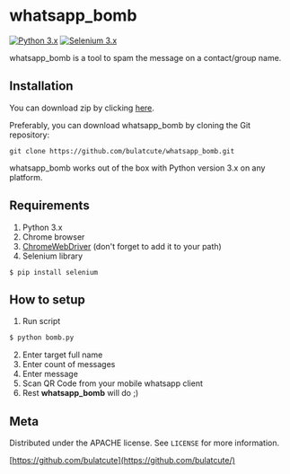 # whatsapp_bomb

[![Python 3.x](https://img.shields.io/badge/python-3.x-yellow.svg)](https://www.python.org/)
[![Selenium 3.x](https://img.shields.io/badge/selenium-3.x-blue.svg)](https://www.selenium.dev/)

whatsapp_bomb is a tool to spam the message on a contact/group name.

## Installation

You can download zip by clicking [here](https://github.com/bulatcute/whatsapp_bomb/archive/master.zip).

Preferably, you can download whatsapp_bomb by cloning the Git repository:

```git clone https://github.com/bulatcute/whatsapp_bomb.git```

whatsapp_bomb works out of the box with Python version 3.x on any platform.



## Requirements

1. Python 3.x
2. Chrome browser
3. [ChromeWebDriver](http://chromedriver.chromium.org/downloads) (don't forget to add it to your path)
4. Selenium library
```
$ pip install selenium
```

## How to setup

1. Run script
```sh
$ python bomb.py
```
2. Enter target full name
3. Enter count of messages
4. Enter message
5. Scan QR Code from your mobile whatsapp client
6. Rest **whatsapp_bomb** will do ;)

## Meta

Distributed under the APACHE license. See ``LICENSE`` for more information.

[https://github.com/bulatcute](https://github.com/bulatcute/)

<!-- Markdown link & img dfn's -->
